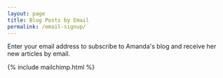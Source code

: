 ```yaml
---
layout: page
title: Blog Posts by Email
permalink: /email-signup/
---
```


Enter your email address to subscribe to Amanda's blog and receive her new articles by email.

{% include mailchimp.html %}